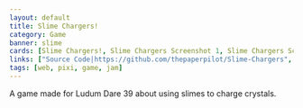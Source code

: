 ```yaml
---
layout: default
title: Slime Chargers!
category: Game
banner: slime
cards: [Slime Chargers!, Slime Chargers Screenshot 1, Slime Chargers Screenshot 2, Slime Chargers Screenshot 3, Slime Chargers Screenshot 4]
links: ["Source Code|https://github.com/thepaperpilot/Slime-Chargers", "Store Page|https://thepaperpilot.itch.io/ld39", "Ludum Dare Entry|https://ldjam.com/events/ludum-dare/39/slime-chargers"]
tags: [web, pixi, game, jam]
---
```

A game made for Ludum Dare 39 about using slimes to charge crystals.
